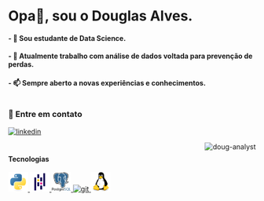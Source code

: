 # **Opa👋, sou o Douglas Alves.**

#### - 🔭 Sou estudante de **Data Science**.
#### - 💬 Atualmente trabalho com **análise de dados** voltada para prevenção de perdas.
#### - 📫 Sempre aberto a novas experiências e conhecimentos.
#

### 📨 Entre em contato

<p align="left"> <a href="https://www.linkedin.com/in/douglas-alvessilva/" target="_blank" rel="noreferrer"> <img src="https://img.shields.io/badge/LinkedIn-0077B5?style=for-the-badge&logo=linkedin&logoColor=white" alt="linkedin" /> </a>








<p><img align="right" src="https://github-readme-stats.vercel.app/api/top-langs/?username=doug-analyst&theme=blue-green" alt="doug-analyst" /></p>

<h1> </h1>

<h4>Tecnologias</h4>


<p align="left">
  <a href="https://www.python.org" target="_blank" rel="noreferrer"> <img src="https://raw.githubusercontent.com/devicons/devicon/master/icons/python/python-original.svg" alt="python" width="40" height="40"/> </a>
  <a href="https://pandas.pydata.org/" target="_blank" rel="noreferrer"> <img src="https://raw.githubusercontent.com/devicons/devicon/2ae2a900d2f041da66e950e4d48052658d850630/icons/pandas/pandas-original.svg" alt="pandas" width="40" height="40"/> </a>
  <a href="https://www.postgresql.org" target="_blank" rel="noreferrer"> <img src="https://raw.githubusercontent.com/devicons/devicon/master/icons/postgresql/postgresql-original-wordmark.svg" alt="postgresql" width="40" height="40"/> </a>
  <a href="https://git-scm.com/" target="_blank" rel="noreferrer"> <img src="https://www.vectorlogo.zone/logos/git-scm/git-scm-icon.svg" alt="git" width="40" height="40"/> </a> <a href="https://www.linux.org/" target="_blank" rel="noreferrer"> <img src="https://raw.githubusercontent.com/devicons/devicon/master/icons/linux/linux-original.svg" alt="linux" width="40" height="40"/> </a> </p>
  
  
